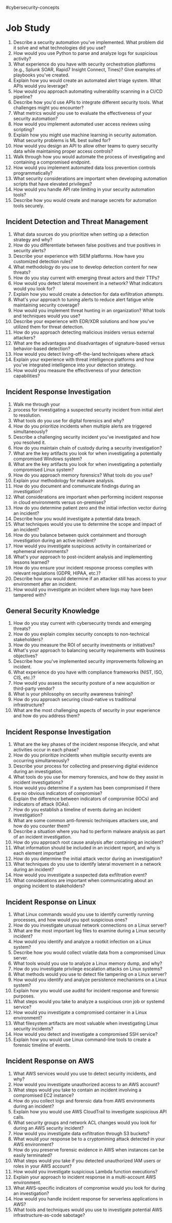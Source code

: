 #cybersecurity-concepts 

# Job Study 

1. Describe a security automation you've implemented. What problem did it solve and what technologies did you use?
2. How would you use Python to parse and analyze logs for suspicious activity?
3. What experience do you have with security orchestration platforms (e.g., Splunk SOAR, Rapid7 Insight Connect, Tines)? Give examples of playbooks you've created.
4. Explain how you would create an automated alert triage system. What APIs would you leverage?
5. How would you approach automating vulnerability scanning in a CI/CD pipeline?
6. Describe how you'd use APIs to integrate different security tools. What challenges might you encounter?
7. What metrics would you use to evaluate the effectiveness of your security automation?
8. How would you implement automated user access reviews using scripting?
9. Explain how you might use machine learning in security automation. What security problems is ML best suited for?
10. How would you design an API to allow other teams to query security data while maintaining proper access controls?
11. Walk through how you would automate the process of investigating and containing a compromised endpoint.
12. How would you implement automated data loss prevention controls programmatically?
13. What security considerations are important when developing automation scripts that have elevated privileges?
14. How would you handle API rate limiting in your security automation tools?
15. Describe how you would create and manage secrets for automation tools securely.

## Incident Detection and Threat Management

1. What data sources do you prioritize when setting up a detection strategy and why?
2. How do you differentiate between false positives and true positives in security alerts?
3. Describe your experience with SIEM platforms. How have you customized detection rules?
4. What methodology do you use to develop detection content for new threats?
5. How do you stay current with emerging threat actors and their TTPs?
6. How would you detect lateral movement in a network? What indicators would you look for?
7. Explain how you would create a detection for data exfiltration attempts.
8. What's your approach to tuning alerts to reduce alert fatigue while maintaining security coverage?
9. How would you implement threat hunting in an organization? What tools and techniques would you use?
10. Describe your experience with EDR/XDR solutions and how you've utilized them for threat detection.
11. How do you approach detecting malicious insiders versus external attackers?
12. What are the advantages and disadvantages of signature-based versus behavior-based detection?
13. How would you detect living-off-the-land techniques where attack
14. Explain your experience with threat intelligence platforms and how you've integrated intelligence into your detection strategy.
15. How would you measure the effectiveness of your detection capabilities?

## Incident Response Investigation

1. Walk me through your
2. process for investigating a suspected security incident from initial alert to resolution.
3. What tools do you use for digital forensics and why?
4. How do you prioritize incidents when multiple alerts are triggered simultaneously?
5. Describe a challenging security incident you've investigated and how you resolved it.
6. How do you maintain chain of custody during a security investigation?
7. What are the key artifacts you look for when investigating a potentially compromised Windows system?
8. What are the key artifacts you look for when investigating a potentially compromised Linux system?
9. How do you approach memory forensics? What tools do you use?
10. Explain your methodology for malware analysis.
11. How do you document and communicate findings during an investigation?
12. What considerations are important when performing incident response in cloud environments versus on-premises?
13. How do you determine patient zero and the initial infection vector during an incident?
14. Describe how you would investigate a potential data breach.
15. What techniques would you use to determine the scope and impact of an incident?
16. How do you balance between quick containment and thorough investigation during an active incident?
17. How would you investigate suspicious activity in containerized or ephemeral environments?
18. What's your approach to post-incident analysis and implementing lessons learned?
19. How do you ensure your incident response process complies with relevant regulations (GDPR, HIPAA, etc.)?
20. Describe how you would determine if an attacker still has access to your environment after an incident.
21. How would you investigate an incident where logs may have been tampered with?

## General Security Knowledge

1. How do you stay current with cybersecurity trends and emerging threats?
2. How do you explain complex security concepts to non-technical stakeholders?
3. How do you measure the ROI of security investments or initiatives?
4. What's your approach to balancing security requirements with business objectives?
5. Describe how you've implemented security improvements following an incident.
6. What experience do you have with compliance frameworks (NIST, ISO, CIS, etc.)?
7. How would you assess the security posture of a new acquisition or third-party vendor?
8. What is your philosophy on security awareness training?
9. How do you approach securing cloud-native vs traditional infrastructure?
10. What are the most challenging aspects of security in your experience and how do you address them?

## Incident Response Investigation

1. What are the key phases of the incident response lifecycle, and what activities occur in each phase?
2. How do you prioritize incidents when multiple security events are occurring simultaneously?
3. Describe your process for collecting and preserving digital evidence during an investigation.
4. What tools do you use for memory forensics, and how do they assist in incident investigations?
5. How would you determine if a system has been compromised if there are no obvious indicators of compromise?
6. Explain the difference between indicators of compromise (IOCs) and indicators of attack (IOAs).
7. How do you establish a timeline of events during an incident investigation?
8. What are some common anti-forensic techniques attackers use, and how do you counter them?
9. Describe a situation where you had to perform malware analysis as part of an incident investigation.
10. How do you approach root cause analysis after containing an incident?
11. What information should be included in an incident report, and why is each element important?
12. How do you determine the initial attack vector during an investigation?
13. What techniques do you use to identify lateral movement in a network during an incident?
14. How would you investigate a suspected data exfiltration event?
15. What considerations are important when communicating about an ongoing incident to stakeholders?

## Incident Response on Linux

1. What Linux commands would you use to identify currently running processes, and how would you spot suspicious ones?
2. How do you investigate unusual network connections on a Linux server?
3. What are the most important log files to examine during a Linux security incident?
4. How would you identify and analyze a rootkit infection on a Linux system?
5. Describe how you would collect volatile data from a compromised Linux server.
6. What tools would you use to analyze a Linux memory dump, and why?
7. How do you investigate privilege escalation attacks on Linux systems?
8. What methods would you use to detect file tampering on a Linux server?
9. How would you identify and analyze persistence mechanisms on a Linux system?
10. Explain how you would use auditd for incident response and forensic purposes.
11. What steps would you take to analyze a suspicious cron job or systemd service?
12. How would you investigate a compromised container in a Linux environment?
13. What filesystem artifacts are most valuable when investigating Linux security incidents?
14. How would you detect and investigate a compromised SSH service?
15. Explain how you would use Linux command-line tools to create a forensic timeline of events.

## Incident Response on AWS

1. What AWS services would you use to detect security incidents, and why?
2. How would you investigate unauthorized access to an AWS account?
3. What steps would you take to contain an incident involving a compromised EC2 instance?
4. How do you collect logs and forensic data from AWS environments during an incident?
5. Explain how you would use AWS CloudTrail to investigate suspicious API calls.
6. What security groups and network ACL changes would you look for during an AWS security incident?
7. How would you investigate data exfiltration through S3 buckets?
8. What would your response be to a cryptomining attack detected in your AWS environment?
9. How do you preserve forensic evidence in AWS when instances can be easily terminated?
10. What steps would you take if you detected unauthorized IAM users or roles in your AWS account?
11. How would you investigate suspicious Lambda function executions?
12. Explain your approach to incident response in a multi-account AWS environment.
13. What AWS-specific indicators of compromise would you look for during an investigation?
14. How would you handle incident response for serverless applications in AWS?
15. What tools and techniques would you use to investigate potential AWS infrastructure-as-code sabotage?
